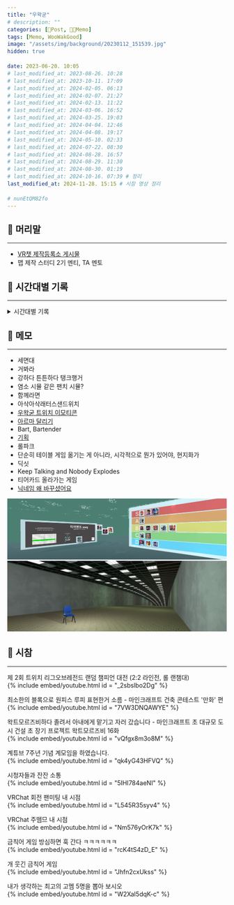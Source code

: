 ```yaml
---
title: "우왁굳"
# description: ""
categories: [📀Post, 🍋‍🟩Memo]
tags: [Memo, WooWakGood]
image: "/assets/img/background/20230112_151539.jpg"
hidden: true

date: 2023-06-20. 10:05
# last_modified_at: 2023-08-26. 10:28
# last_modified_at: 2023-10-11. 17:09
# last_modified_at: 2024-02-05. 06:13
# last_modified_at: 2024-02-07. 21:27
# last_modified_at: 2024-02-13. 11:22
# last_modified_at: 2024-03-06. 16:52
# last_modified_at: 2024-03-25. 19:03
# last_modified_at: 2024-04-04. 12:46
# last_modified_at: 2024-04-08. 19:17
# last_modified_at: 2024-05-10. 02:33
# last_modified_at: 2024-07-22. 08:30
# last_modified_at: 2024-08-28. 16:57
# last_modified_at: 2024-08-29. 11:30
# last_modified_at: 2024-08-30. 01:19
# last_modified_at: 2024-10-16. 07:39 # 정리
last_modified_at: 2024-11-28. 15:15 # 시참 영상 정리

# nunEtQM82fo
---
```


## 📀 머리말

---

- [VR챗 제작등록소 게시물](https://cafe.naver.com/steamindiegame/6259414)
- 맵 제작 스터디 2기 멘티, TA 멘토

## 📀 시간대별 기록

---

<details>
<summary>시간대별 기록</summary>
<div markdown="1">

- 19_XX_XX - 팬게임 개발 - 윤농님 보고
- 19_03_13 - [원 아워 원 라이프 애기두](https://cafe.naver.com/steamindiegame/710981)
  - 20_08_01 - [박제](https://youtu.be/qN_2hUe8URA?si=kkxIthuqaRWcth-_&t=113)
- 19_05_28 - 마인크래프트 왁트모르즈비 신청
- 19_05_30 - 마인크래프트 왁트모르즈비 1일차 - 아랑비님 바론 복사 노가다
- 19_05_16 - [제 2회 트위치 리그오브레전드 랜덤 챔피언 대전](https://youtu.be/_2sbslbo2Dg?t=446) - 플래티넘 마오카이, 광탈
- 19_06_02 - 마인크래프트 왁트모르즈비 2일차 - 왁튜브 마을 미래도시 및 복사 노가다
- 19_07_08 - 배틀그라운드 FramesWinGames 광고 이벤트 - 왁굳형이 봐줌
- 19_07_11 - 배틀그라운드 팬치를 찾아라(짧관) - 왁굳형 팀으로 비빔
- 19_08_29 - 마인크래프트 건축 콘테스트 애니편 - 고잉메리호
- 19_11_06 - 마인크래프트 왁트모르즈비 3일차 - 별나무님 지하철 노가다

---

- 21_03_17 - [픽셀 왁굳](https://cafe.naver.com/steamindiegame/3124712), [픽셀 엔젤](https://cafe.naver.com/steamindiegame/3124751)
  - 21_06_24 - [박제](https://youtu.be/LdvM5IKooss?si=8DD_1v-gGtuTSCgm&t=238)
- 21_12_29 - 팬게임 [왁그리드](https://youtu.be/79sbqJl0OK8)
- 21_12_XX - 팬 게임 테스터 : 왁더슬

---

- 22_01_16 - VRChat 맵 제작 : 루석바 (첫 VRChat 프로젝트)
- 22_02_13 - VRChat 루석바 : 서울의 답 (첫 고놀, 첫 고멤 영접)
- 22_03_13 - VRChat 회전 팬미팅
- 22_03_13 - 루석바 후열 비비기
- 22_03_29 - VRChat TierLand
- 22_03_31 - VRChat TierLand 비비기 (개같이 컷)
- 22_04_06 - VRChat 루석바 : 신입 융터르의 고민 (고놀)
- 22_04_10 - 나이트폴 - 왁굳형이랑 같은 팀
- 22_04_10 - VRChat 루석바 : 비밀다방 콜라보 (Mood Indigo)
- 22_04_23 - VRChat 루석바 : 네이월 (상황극 콘테스트 중간 광고)
- 22_04_24 - 소녀리버스 연락
- 22_05_28 - VRChat 루석바 : OLD TOWN ROAD (고놀)
- 22_05_31 - 소녀리버스 미팅, 고버역 포도알 주르르 CM보드 현장 방문
- 22_06_04 - VRChat 루석바 : 디자인 인력 구하기 (두 분 모셨는데 계속 붙잡아 둔다는 생각이 들어서 팀 통보식 해체. 이제와서 마음에 걸림.)
- 22_06_04 - 데드 사이드 클럽 - 왁굳형한테 죽음
- 22_06_22 - 시버리2
- 22_06_28 - VRChat 맵 제작 : [우산](https://youtu.be/T84CDxlwsXw?si=fj2a3UqZzQG6jmkn)
- 22_06_28 - VRChat 루석바 : 지친하루 (난 아무것도 안함)
- 22_07_03 - VRChat 컨상컨 : 이심전심 포커 비비기 성공
- 22_07_10 - VRChat 맵 프로그래밍 : [왁파고 VS 고세구, 세기의 대결](https://youtu.be/m2oef8JhV9s?si=28fiT3M8Ir9vyqYN)
- 22_07_11 - VRChat 맵 제작 : 고멤가요제 김피탕 토크쇼 In 루석바
- 22_07_26 - VRChat 맵 프로그래밍 : RE:HINE (첫 이세돌 프로젝트)
- 22_07_26 - VRChat 맵 프로그래밍 (도움) : 아이네 1주년 기념관
- 22_08_21 - VRChat 맵 프로그래밍 : [왁숲](https://youtu.be/ENKbdP8V2gg?si=GFg9reoIReVCKwmc) (리메이크 기준)
- 22_09_02 - 헥스볼 문장 만들기
- 22_09_04 - VRChat 루석바 : 회식 (고놀, 캘불암 왁파고 폭발)
- 22_09_11 - VRChat 맵 제작 : 하나원큐 광고 (왁굳형 디코 첫 영접)
- 22_09_18 - VRChat 맵 프로그래밍 : [고멤가요제 드래프트, 고멤가요제 뮤비 공개 맵](https://cafe.naver.com/steamindiegame/7675853)
- 22_09_25 - VRChat 맵 프로그래밍 : 고멤가요제 김피탕 연막맵 - 계륵각
- 22_09_25 - VRChat 맵 제작 : 고멤가요제 레이디버그 - [금단의 레이디](https://cafe.naver.com/steamindiegame/7679495)
- 22_09_25 - VRChat 맵 제작 : 고멤가요제 레이디버그 - [피날레](https://cafe.naver.com/steamindiegame/7679495)
- 22_10_06 - VRChat 루석바 : 캘불암 & 빅데이터 1화 (고놀)
- 22_11_05 - VRChat 맵 프로그래밍 : 2022/10 상황극 콘테스트 - [아무튼 이세계](https://youtu.be/LNMrl_Te1SU?si=_iL78pSiq23mO1B_)
- 22_11_06 - VRChat 루석바 : 왁듀윌 (상황극 콘테스트 중간 광고)
- 22_11_24 - VRChat 고민상담 마지막 타자
- 22_12_07 - VRChat 맵 프로그래밍 : [오뱅계르크 팝업 스토어](https://cafe.naver.com/steamindiegame/8799312)
- 22_12_08 - VRChat 맵 제작 : [오르막길 (고놀)](https://youtu.be/sVydSseSOCQ?si=kZzCGwZYELjX-l6n)
- 22_12_18 - VRChat 루석바 : T.O.U.R
- 22_12_18 - VRChat 맵 프로그래밍 : [크라임 왁 외전](https://cafe.naver.com/steamindiegame/8932487)
- 22_12_20 - 농구 똥겜 (로비에서 1초 영접)
- 22_12_23 - VRChat 왁굳형과 노래듣기
- 22_12_18 - VRChat 루석바 : DREAM AGAIN
- 22_12_25 - VRChat 루석바 : [We Wish You a Merry Christmas](https://youtu.be/j7ATkr0PFm8?si=NxbXyVKPX69RHsx6)
- 22_12_29 - VRChat 루석바 : 발로란트 내전 드래프트
- 22_12_30 - 오뱅계르크 새벽반차라기 반팔티 노말 화이트 M - 오우너
- 22_12_31 - [계묘년 우왁굳](https://cafe.naver.com/steamindiegame/9157224)
- 22_12_31 - VRChat 맵 프로그래밍 : [2022 연공전 형! 여기 링크야](https://youtu.be/DPOxhUpb64o?si=z9VdRjALRKFB6oBO)
- 22_12_XX - 팬 게임 테스터 : 왁이작
- 22_12_XX - 팬 게임 테스터 : 왁타버스 대운동회
- 22_XX_XX - 관 : 첫 상황극
- 22_XX_XX - 관 : 주르르 미연시

---

- 23_01_10 - VRChat 루석바 : 융터르 (고놀)
- 23_01_18 - VRChat 루석바 : Everything Black (고놀)
- 23_01_23 - 주니티 OX퀴즈
- 23_03_18 - VRChat 맵 프로그래밍 : [지하돌 티어 게임](https://cafe.naver.com/steamindiegame/10336591) (본가에서 원격 작업, 첫 이세돌 디코)
- 23_03_19 - VRChat SCREAM
- 23_03_04 - VRChat 맵 프로그래밍 : 버축대 티바로살래나 라커룸
- 23_03_20 - VRChat 맵 제작 : [버축대 카오닝스타즈 MV](https://youtu.be/4di6nanDjiU?si=vrSSunpEo4nVyisi)
- 23_03_27 - VRChat 루석바 : [음원 발매 발표](https://youtu.be/n5U4X-vA_TY)
- 23_03_27 - VRChat 맵 프로그래밍 : 서면역
- 23_04_12 - 금칙어 게임 - 왁굳형한테 병신 포상 받은 날
- 23_04_15 - VRChat 맵 프로그래밍 : 버축대 티바로살래나 갈통대전
- 23_04_22 - VRChat 맵 프로그래밍 : [라니벨 시즌 2 안전수칙 편](https://cafe.naver.com/steamindiegame/10888716)
- 23_04_29 - 빵덕 라이드 (루석바 모델 제공)
- 23_04_30 - VRChat 맵 프로그래밍 : [릴파 택티컬](https://cafe.naver.com/steamindiegame/11000576)
- 23_04_30 - VRChat 맵 프로그래밍 : [우리 억결했어요](https://cafe.naver.com/steamindiegame/11001427)
- 23_05_13 - VRChat 맵 프로그래밍 : [붓코 월드](https://cafe.naver.com/steamindiegame/11175224)
- 23_05_17 - VRChat 맵 프로그래밍 : 망령 회의 (고놀)
- 23_05_25 - VRChat 루석바 : 게비융신새킹 왁타 (고놀)
- 23_05_27 - VRChat 맵 프로그래밍 : [새우튀김 맵 제작 스터디 졸업작품 - META STUDY](https://cafe.naver.com/steamindiegame/11339673)
- 23_05_27 - VRChat 맵 프로그래밍 : 나이트 댄서 (고놀)
- 23_05_28 - VRChat 맵 테스터 : 항해
- 23_05_30 - VRChat 루석바 : 듀엣총 (고놀)
- 23_06_10 - VRChat 맵 테스터 : 세구괴담
- 23_06_12 - VRChat 맵 프로그래밍 : 고멤아카데미 학예회 뮤비 공개 맵
- 23_06_17 - VRChat 루석바 : 닌닌 Promise (고놀)
- 23_06_18 - VRChat 맵 프로그래밍 : 오타쿠 인물퀴즈 (비챤)
- 23_06_22 - VRChat 맵 프로그래밍 : [마법소녀 이세계아이돌 웹툰 쇼케이스 장](https://cafe.naver.com/steamindiegame/11694871)
- 23_06_29 - VRChat 맵 프로그래밍 : 밸런스 게임 (고놀)
- 23_06_30 - VRChat 루석바 : 계절범죄 (주폭소년단 X 지하아이돌)
- 23_07_01 - VRChat 루석바 : 소피아에게 고민상담을 해드렸습니다 (고놀)
- 23_07_06 - 마운트 & 블레이드
- 23_07_06 - VRChat SCREAM 계약서
- 23_07_30 - 주니티 맵 프로그래밍 : 사인은 B 무대 (조공)
- 23_08_05 - VRChat 맵 프로그래밍 : [우왁굳의 일심동체](https://cafe.naver.com/steamindiegame/12922263)
- 23_08_14 - 여행가고 외가댁에서 자고 일어났더니 폰에 세구님께 연락이 와있었다
- 23_08_20 - VRChat 맵 프로그래밍 : [이세계 홈파티 (이세돌 3집 합방)](https://cafe.naver.com/steamindiegame/12562966) (존경하는 분들 디코 엿듣기가 재밌었다)
- 23_09_21 - VRChat 맵 프로그래밍 : [회전소개팅](https://youtu.be/OL-I06tZGbc?si=qmvQAI56R7keNRwL)
- 23_09_23 - 이세계 페스티벌 (23_08_04 - 덩쿨 에셋 내꺼잖아, 맵 2~3시간 걸리셧데)
- 23_11_03 - [VRChat 작곡캠프 비비기](https://cafe.naver.com/steamindiegame/13542517)
- 23_11_11 - VRChat 맵 프로그래밍 : [르르와 연애중](https://cafe.naver.com/steamindiegame/13644167)
- 23_11_11 - VRChat 루석바 : [띄어쓰기의 중요성 (고놀)](https://cafe.naver.com/steamindiegame/13638149)
- 23_11_16 - VRChat 맵 프로그래밍 : [지하돌 학교 생활 엿보기](https://cafe.naver.com/steamindiegame/13702998)
- 23_11_25 - 맵 프로그래밍 : [이파리 골든벨](https://cafe.naver.com/steamindiegame/13792779)
- 23_12_13 - 길버트와 해루석
- 23_12_17 - VRChat 맵 프로그래밍 : [컨텐츠 월드컵 (이세돌 2주년 합방)](https://cafe.naver.com/steamindiegame/14065241)
- 23_12_22 - VRChat 맵 프로그래밍 : V급 밴드 오디션
- 23_12_28 - 기습 롤 대회 신청 (혹시나 싶어 몇 년 동안 유지했던 닉네임 바꿨는데..)
- 23_12_28 - [연말 작업계 선물 기모띠 글 작성](https://cafe.naver.com/steamindiegame/14227964)
- 23_12_28 - VRChat 맵 프로그래밍 : 챤타버스 워크샵
- 23_12_28 - 챤타버스 워크샵
- 23_12_30 - 고놀전시관에 닉네임 2개 있음 까모뜨린 카모뜨린
- 23_XX_XX - VRChat 맵 프로그래밍 (도움) : 고세구 23 생일 기념맵
- 23_XX_XX - VRChat 맵 프로그래밍 (도움) : 비챤 23 생일 기념맵
- 23_XX_XX - 관 : 프로스트
- 23_XX_XX - 관 : Waxim
- 23_XX_XX - 관 : 유사 단어 게임
- 23_XX_XX - 관 : 범인 한자와상 고놀 해보고 싶었는데
- 23_XX_XX - 관 : 왁타버스 올림픽

---

- 24_01_03 - VRChat 맵 프로그래밍 : 설리바 거울 전달
- 24_01_04 - [연말 작업계 선물 기모띠 당첨 !](https://cafe.naver.com/steamindiegame/14330087) (뒤에서 12번째, 안되는 줄 알고 포기했었는데 좌표 찍혔음)
- 24_01_05 - VRChat 루석바 : ACTOR (고놀)
- 24_01_09 - 빵덕 라이드 (깔끔하게 씬 파일 통짜로 드릴걸)
- 24_01_13 - [연말 작업계 선물 기모띠 배달](https://cafe.naver.com/steamindiegame/14452617), 경찰행동
- 24_01_31 - VRChat 돚거게임 최종(인줄 알았던) 테스트 날
- 24_02_01 - VRChat 루석바 : 맵 스터디 6기 모집 공고 포스터 (24_01_31 5기 졸작 발표)
- 24_02_04 - VRChat 맵 프로그래밍 (도움) : 왁타랜드
- 24_02_06 - VRChat 맵 프로그래밍 (도움) : 왁타버스 기습소집
- 24_02_10 - 챤니티 개발 : 이세계아이돌 아프리카 데뷔 방송
- 24_02_12 - 챤니티 합류
- 24_02_12 - VRChat 맵 프로그래밍 (도움) : 왁잘알 QUIZ (저세계 아이돌)
- 24_02_13 - Arizen님 군바
- 24_03_23 - VRChat 맵 프로그래밍 : 버튜버 총회 (고세구)
- 24_04_03 - VRChat 돚거게임
- 24_04_07 - 맵 제작 : [육광천 - Everything](https://youtu.be/-CDAA7r2aIs?si=8Ua0lPZksnOZoyme)
- 24_04_07 - VRChat 맵 프로그래밍 : 해외축구 어필쇼 (고세구)
- 24_05_10 - VRChat 맵 프로그래밍 : 성결힐링캠프 (고세구)
- 24_05_10 - 마세돌 굳즈 도착
- 24_05_11 - 아이네님 콘서트
- 24_05_25 - VRChat 맵 프로그래밍 : 인간 X 버추얼 소개팅 (리얼소개팅) (고세구)
- 24_06_23 - VRChat 맵 프로그래밍 : 고멤의 검색기록 (우왁굳, 고교멤)
- 24_07_03 - VRChat 맵 프로그래밍 : 예절교실 (비챤 X 향아치)
- 24_07_18 - 세구공화국 게임 디스코드 테스트 테스터로 참여
- 24_07_20 - VRChat 루석바 : 작곡캠프 해루석 '먼 길을 돌아' 이스터에그
- 24_07_21 - VRChat 맵 프로그래밍 : 촉각슈트 동아리 (주르르)

---

- 24_XX_XX - VRChat 맵 프로그래밍 : 왁디아나존스
- 24_XX_XX - VRChat 맵 제작 : 단답님 기획의 무언가 (뭔지모름)

</details>

## 📀 메모

---

- 세면대
- 거봐라
- 강하다 튼튼하다 탱크행거
- 염소 시뮬 같은 팬치 시뮬?
- 함께라면
- 아삭아삭래터스샌드위치
- [우왁굳 트위치 이모티콘](https://twitchemotes.com/channels/49045679)
- [아르마 달리기](https://cafe.naver.com/steamindiegame/10914462)
- Bart, Bartender
- [기획](https://namu.wiki/w/%EB%84%A4%ED%94%84%EB%A6%AC%EA%B7%B8/%EA%B2%8C%EC%9E%84)
- 롤파크
- 단순히 테이블 게임 옮기는 게 아니라, 시각적으로 뭔가 있어야, 현지화가
- 딕싯
- Keep Talking and Nobody Explodes
- 티어카드 올라가는 게임
- [닉네임 왜 바꾸셨어요](https://vod.afreecatv.com/player/132082677)

![티어게임(관)](/assets/img/post/project/TierGame.png)  
![CG 따라 만들기](/assets/img/post/project/CG.png)  

## 📀 시참

---

제 2회 트위치 리그오브레전드 랜덤 챔피언 대전 (2:2 라인전, 롤 랜챔대)  
{% include embed/youtube.html id = "_2sbslbo2Dg" %}

최소한의 블록으로 원피스 루피 표현한거 소름 - 마인크래프트 건축 콘테스트 '만화' 편  
{% include embed/youtube.html id = "7VW3DNQAWYE" %}

왁트모르즈비하다 졸려서 아내에게 맡기고 자러 갔습니다 - 마인크래프트 초 대규모 도시 건설 초 장기 프로젝트 왁트모르즈비 16화  
{% include embed/youtube.html id = "vQfgx8m3o8M" %}

계튜브 7주년 기념 계모임을 하였습니다.  
{% include embed/youtube.html id = "qk4yG43HFVQ" %}

시청자들과 잔잔 소통  
{% include embed/youtube.html id = "5IHI784aeNI" %}

VRChat 회전 팬미팅 내 시점  
{% include embed/youtube.html id = "L545R35syv4" %}

VRChat 주뗌므 내 시점  
{% include embed/youtube.html id = "Nm576yOrK7k" %}

금칙어 게임 방심하면 훅 간다 ㅋㅋㅋㅋㅋㅋ  
{% include embed/youtube.html id = "rcK4tS4zD_E" %}

개 웃긴 금칙어 게임  
{% include embed/youtube.html id = "Jhfn2cxUkss" %}

내가 생각하는 최고의 고멤 5명을 뽑아 보시오  
{% include embed/youtube.html id = "W2XaI5dqK-c" %}
